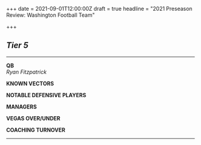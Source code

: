 +++
date = 2021-09-01T12:00:00Z
draft = true
headline = "2021 Preseason Review: Washington Football Team"

+++
## _Tier 5_

***

**QB**  
_Ryan Fitzpatrick_

**KNOWN VECTORS**

**NOTABLE DEFENSIVE PLAYERS**

**MANAGERS**

**VEGAS OVER/UNDER**

**COACHING TURNOVER**

***